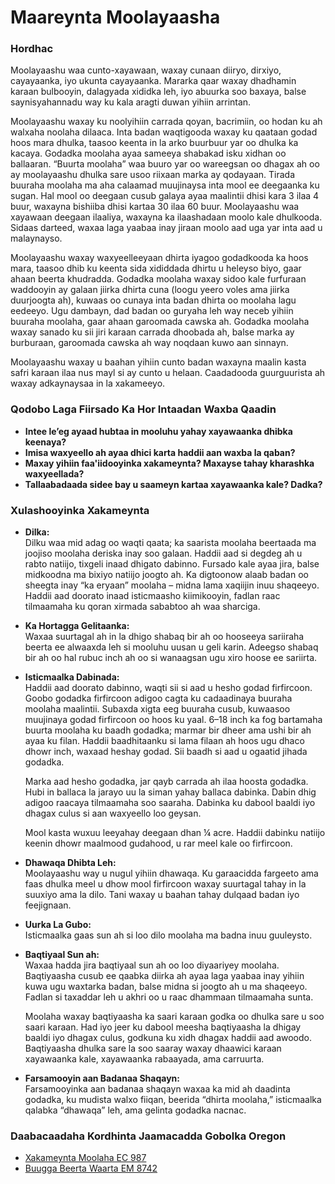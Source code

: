 # Maareynta Moolayaasha

### Hordhac

Moolayaashu waa cunto-xayawaan, waxay cunaan diiryo, dirxiyo, cayayaanka, iyo ukunta cayayaanka. Mararka qaar waxay dhadhamin karaan bulbooyin, dalagyada xididka leh, iyo abuurka soo baxaya, balse saynisyahannadu way ku kala aragti duwan yihiin arrintan.

Moolayaashu waxay ku noolyihiin carrada qoyan, bacrimiin, oo hodan ku ah walxaha noolaha dilaaca. Inta badan waqtigooda waxay ku qaataan godad hoos mara dhulka, taasoo keenta in la arko buurbuur yar oo dhulka ka kacaya. Godadka moolaha ayaa sameeya shabakad isku xidhan oo ballaaran. “Buurta moolaha” waa buuro yar oo wareegsan oo dhagax ah oo ay moolayaashu dhulka sare usoo riixaan marka ay qodayaan. Tirada buuraha moolaha ma aha calaamad muujinaysa inta mool ee deegaanka ku sugan. Hal mool oo deegaan cusub galaya ayaa maalintii dhisi kara 3 ilaa 4 buur, waxayna bishiiba dhisi kartaa 30 ilaa 60 buur. Moolayaashu waa xayawaan deegaan ilaaliya, waxayna ka ilaashadaan moolo kale dhulkooda. Sidaas darteed, waxaa laga yaabaa inay jiraan moolo aad uga yar inta aad u malaynayso.

Moolayaashu waxay waxyeelleeyaan dhirta iyagoo godadkooda ka hoos mara, taasoo dhib ku keenta sida xididdada dhirtu u heleyso biyo, gaar ahaan beerta khudradda. Godadka moolaha waxay sidoo kale furfuraan waddooyin ay galaan jiirka dhirta cuna (loogu yeero voles ama jiirka duurjoogta ah), kuwaas oo cunaya inta badan dhirta oo moolaha lagu eedeeyo. Ugu dambayn, dad badan oo guryaha leh way neceb yihiin buuraha moolaha, gaar ahaan garoomada cawska ah. Godadka moolaha waxay sanado ku sii jiri karaan carrada dhoobada ah, balse marka ay burburaan, garoomada cawska ah way noqdaan kuwo aan sinnayn.

Moolayaashu waxay u baahan yihiin cunto badan waxayna maalin kasta safri karaan ilaa nus mayl si ay cunto u helaan. Caadadooda guurguurista ah waxay adkaynaysaa in la xakameeyo.

### Qodobo Laga Fiirsado Ka Hor Intaadan Waxba Qaadin

- **Intee le’eg ayaad hubtaa in mooluhu yahay xayawaanka dhibka keenaya?**
- **Imisa waxyeello ah ayaa dhici karta haddii aan waxba la qaban?**
- **Maxay yihiin faa'iidooyinka xakameynta? Maxayse tahay kharashka waxyeellada?**
- **Tallaabadaada sidee bay u saameyn kartaa xayawaanka kale? Dadka?**

### Xulashooyinka Xakameynta

- **Dilka:**  
  Dilku waa mid adag oo waqti qaata; ka saarista moolaha beertaada ma joojiso moolaha deriska inay soo galaan. Haddii aad si degdeg ah u rabto natiijo, tixgeli inaad dhigato dabinno. Fursado kale ayaa jira, balse midkoodna ma bixiyo natiijo joogto ah. Ka digtoonow alaab badan oo sheegta inay “ka eryaan” moolaha – midna lama xaqiijin inuu shaqeeyo. Haddii aad doorato inaad isticmaasho kiimikooyin, fadlan raac tilmaamaha ku qoran xirmada sababtoo ah waa sharciga.

- **Ka Hortagga Gelitaanka:**  
  Waxaa suurtagal ah in la dhigo shabaq bir ah oo hooseeya sariiraha beerta ee alwaaxda leh si mooluhu uusan u geli karin. Adeegso shabaq bir ah oo hal rubuc inch ah oo si wanaagsan ugu xiro hoose ee sariirta.

- **Isticmaalka Dabinada:**  
  Haddii aad doorato dabinno, waqti sii si aad u hesho godad firfircoon. Goobo godadka firfircoon adigoo cagta ku cadaadinaya buuraha moolaha maalintii. Subaxda xigta eeg buuraha cusub, kuwaasoo muujinaya godad firfircoon oo hoos ku yaal. 6–18 inch ka fog bartamaha buurta moolaha ku baadh godadka; marmar bir dheer ama ushi bir ah ayaa ku filan. Haddii baadhitaanku si lama filaan ah hoos ugu dhaco dhowr inch, waxaad heshay godad. Sii baadh si aad u ogaatid jihada godadka.

  Marka aad hesho godadka, jar qayb carrada ah ilaa hoosta godadka. Hubi in ballaca la jarayo uu la siman yahay ballaca dabinka. Dabin dhig adigoo raacaya tilmaamaha soo saaraha. Dabinka ku dabool baaldi iyo dhagax culus si aan waxyeello loo geysan.

  Mool kasta wuxuu leeyahay deegaan dhan ¼ acre. Haddii dabinku natiijo keenin dhowr maalmood gudahood, u rar meel kale oo firfircoon.

- **Dhawaqa Dhibta Leh:**  
  Moolayaashu way u nugul yihiin dhawaqa. Ku garaacidda fargeeto ama faas dhulka meel u dhow mool firfircoon waxay suurtagal tahay in la suuxiyo ama la dilo. Tani waxay u baahan tahay dulqaad badan iyo feejignaan.

- **Uurka La Gubo:**  
  Isticmaalka gaas sun ah si loo dilo moolaha ma badna inuu guuleysto.

- **Baqtiyaal Sun ah:**  
  Waxaa hadda jira baqtiyaal sun ah oo loo diyaariyey moolaha. Baqtiyaasha cusub ee qaabka diirka ah ayaa laga yaabaa inay yihiin kuwa ugu waxtarka badan, balse midna si joogto ah u ma shaqeeyo. Fadlan si taxaddar leh u akhri oo u raac dhammaan tilmaamaha sunta.

  Moolaha waxay baqtiyaasha ka saari karaan godka oo dhulka sare u soo saari karaan. Had iyo jeer ku dabool meesha baqtiyaasha la dhigay baaldi iyo dhagax culus, godkuna ku xidh dhagax haddii aad awoodo. Baqtiyaasha dhulka sare la soo saaray waxay dhaawici karaan xayawaanka kale, xayawaanka rabaayada, ama carruurta.

- **Farsamooyin aan Badanaa Shaqayn:**  
  Farsamooyinka aan badanaa shaqayn waxaa ka mid ah daadinta godadka, ku mudista walxo fiiqan, beerida “dhirta moolaha,” isticmaalka qalabka “dhawaqa” leh, ama gelinta godadka nacnac.

### Daabacaadaha Kordhinta Jaamacadda Gobolka Oregon

- [Xakameynta Moolaha EC 987](https://catalog.extension.oregonstate.edu)
- [Buugga Beerta Waarta EM 8742](https://catalog.extension.oregonstate.edu)
